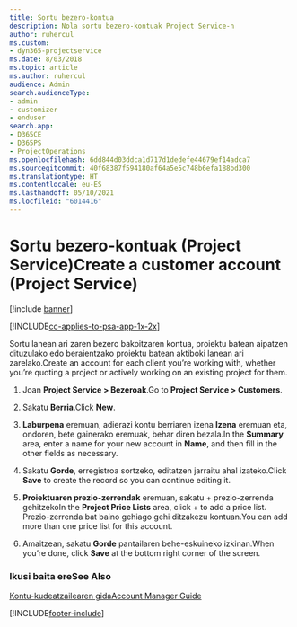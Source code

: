 ```yaml
---
title: Sortu bezero-kontua
description: Nola sortu bezero-kontuak Project Service-n
author: ruhercul
ms.custom:
- dyn365-projectservice
ms.date: 8/03/2018
ms.topic: article
ms.author: ruhercul
audience: Admin
search.audienceType:
- admin
- customizer
- enduser
search.app:
- D365CE
- D365PS
- ProjectOperations
ms.openlocfilehash: 6dd844d03ddca1d717d1dedefe44679ef14adca7
ms.sourcegitcommit: 40f68387f594180af64a5e5c748b6efa188bd300
ms.translationtype: HT
ms.contentlocale: eu-ES
ms.lasthandoff: 05/10/2021
ms.locfileid: "6014416"
---
```

# <a name="create-a-customer-account-project-service"></a><span data-ttu-id="ef905-103">Sortu bezero-kontuak (Project Service)</span><span class="sxs-lookup"><span data-stu-id="ef905-103">Create a customer account (Project Service)</span></span>

[!include [banner](../includes/psa-now-project-operations.md)]

[!INCLUDE[cc-applies-to-psa-app-1x-2x](../includes/cc-applies-to-psa-app-1x-2x.md)]

<span data-ttu-id="ef905-104">Sortu lanean ari zaren bezero bakoitzaren kontua, proiektu batean aipatzen dituzulako edo beraientzako proiektu batean aktiboki lanean ari zarelako.</span><span class="sxs-lookup"><span data-stu-id="ef905-104">Create an account for each client you’re working with, whether you’re quoting a project or actively working on an existing project for them.</span></span>  
  
1.  <span data-ttu-id="ef905-105">Joan **Project Service > Bezeroak**.</span><span class="sxs-lookup"><span data-stu-id="ef905-105">Go to **Project Service > Customers**.</span></span>  
  
2.  <span data-ttu-id="ef905-106">Sakatu **Berria**.</span><span class="sxs-lookup"><span data-stu-id="ef905-106">Click **New**.</span></span>  
  
3.  <span data-ttu-id="ef905-107">**Laburpena** eremuan, adierazi kontu berriaren izena **Izena** eremuan eta, ondoren, bete gainerako eremuak, behar diren bezala.</span><span class="sxs-lookup"><span data-stu-id="ef905-107">In the **Summary** area, enter a name for your new account in **Name**, and then fill in the other fields as necessary.</span></span>  
  
4.  <span data-ttu-id="ef905-108">Sakatu **Gorde**, erregistroa sortzeko, editatzen jarraitu ahal izateko.</span><span class="sxs-lookup"><span data-stu-id="ef905-108">Click **Save** to create the record so you can continue editing it.</span></span>  
  
5.  <span data-ttu-id="ef905-109">**Proiektuaren prezio-zerrendak** eremuan, sakatu + prezio-zerrenda gehitzeko</span><span class="sxs-lookup"><span data-stu-id="ef905-109">In the **Project Price Lists** area, click + to add a price list.</span></span> <span data-ttu-id="ef905-110">Prezio-zerrenda bat baino gehiago gehi ditzakezu kontuan.</span><span class="sxs-lookup"><span data-stu-id="ef905-110">You can add more than one price list for this account.</span></span>  
  
6.  <span data-ttu-id="ef905-111">Amaitzean, sakatu **Gorde** pantailaren behe-eskuineko izkinan.</span><span class="sxs-lookup"><span data-stu-id="ef905-111">When you’re done, click **Save** at the bottom right corner of the screen.</span></span>  
  
### <a name="see-also"></a><span data-ttu-id="ef905-112">Ikusi baita ere</span><span class="sxs-lookup"><span data-stu-id="ef905-112">See Also</span></span>  
 [<span data-ttu-id="ef905-113">Kontu-kudeatzailearen gida</span><span class="sxs-lookup"><span data-stu-id="ef905-113">Account Manager Guide</span></span>](../psa/account-manager-guide.md)


[!INCLUDE[footer-include](../includes/footer-banner.md)]